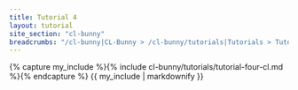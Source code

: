 ```yaml
---
title: Tutorial 4
layout: tutorial
site_section: "cl-bunny"
breadcrumbs: "/cl-bunny|CL-Bunny > /cl-bunny/tutorials|Tutorials > Tutorial 4"
---
```


{% capture my_include %}{% include cl-bunny/tutorials/tutorial-four-cl.md %}{% endcapture %}
{{ my_include | markdownify }}
